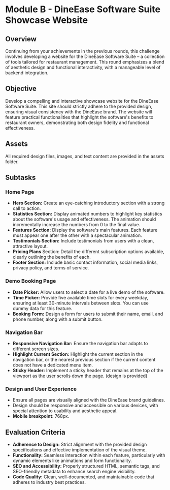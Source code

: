 # Module B - DineEase Software Suite Showcase Website
## Overview
Continuing from your achievements in the previous rounds, this challenge involves developing a website for the DineEase Software Suite – a collection of tools tailored for restaurant management. This round emphasizes a blend of aesthetic design and functional interactivity, with a manageable level of backend integration.

## Objective
Develop a compelling and interactive showcase website for the DineEase Software Suite. This site should strictly adhere to the provided design, ensuring visual consistency with the DineEase brand. The website will feature practical functionalities that highlight the software's benefits to restaurant owners, demonstrating both design fidelity and functional effectiveness.

## Assets
All required design files, images, and text content are provided in the assets folder.

## Subtasks
### Home Page
- **Hero Section:** Create an eye-catching introductory section with a strong call to action.
- **Statistics Section:** Display animated numbers to highlight key statistics about the software's usage and effectiveness. The animation should incrementally increase the numbers from 0 to the final value.
- **Features Section:** Display the software's main features. Each feature must appear one after the other with a spectacular animation.
- **Testimonials Section:** Include testimonials from users with a clean, attractive layout.
- **Pricing Plans** Section: Detail the different subscription options available, clearly outlining the benefits of each.
- **Footer Section:** Include basic contact information, social media links, privacy policy, and terms of service.

### Demo Booking Page
- **Date Picker:** Allow users to select a date for a live demo of the software.
- **Time Picker:** Provide five available time slots for every weekday, ensuring at least 30-minute intervals between slots. You can use dummy data for this feature.
- **Booking Form:** Design a form for users to submit their name, email, and phone number, along with a submit button.

### Navigation Bar
- **Responsive Navigation Bar:** Ensure the navigation bar adapts to different screen sizes.
- **Highlight Current Section:** Highlight the current section in the navigation bar, or the nearest previous section if the current content does not have a dedicated menu item.
- **Sticky Header:** Implement a sticky header that remains at the top of the viewport as the user scrolls down the page. (design is provided)

### Design and User Experience
- Ensure all pages are visually aligned with the DineEase brand guidelines.
- Design should be responsive and accessible on various devices, with special attention to usability and aesthetic appeal.
- **Mobile breakpoint:** 768px.

## Evaluation Criteria
- **Adherence to Design:** Strict alignment with the provided design specifications and effective implementation of the visual theme.
- **Functionality:** Seamless interaction within each feature, particularly with dynamic elements like animations and form functionality.
- **SEO and Accessibility:** Properly structured HTML, semantic tags, and SEO-friendly metadata to enhance search engine visibility.
- **Code Quality:** Clean, well-documented, and maintainable code that adheres to industry best practices.
